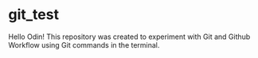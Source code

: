 # git_test
Hello Odin!
This repository was created to experiment with Git and Github Workflow using Git commands in the terminal.
